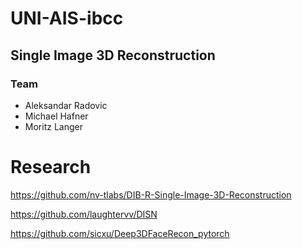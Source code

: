 # UNI-AIS-ibcc
## Single Image 3D Reconstruction

### Team
* Aleksandar Radovic
* Michael Hafner
* Moritz Langer

# Research

https://github.com/nv-tlabs/DIB-R-Single-Image-3D-Reconstruction

https://github.com/laughtervv/DISN

https://github.com/sicxu/Deep3DFaceRecon_pytorch